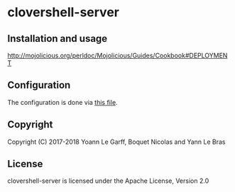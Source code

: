 clovershell-server
==================

Installation and usage
----------------------

http://mojolicious.org/perldoc/Mojolicious/Guides/Cookbook#DEPLOYMENT

Configuration
-------------

The configuration is done via [this file](clovershell-server.conf).

Copyright
---------

Copyright (C) 2017-2018 Yoann Le Garff, Boquet Nicolas and Yann Le Bras

License
-------

clovershell-server is licensed under the Apache License, Version 2.0
